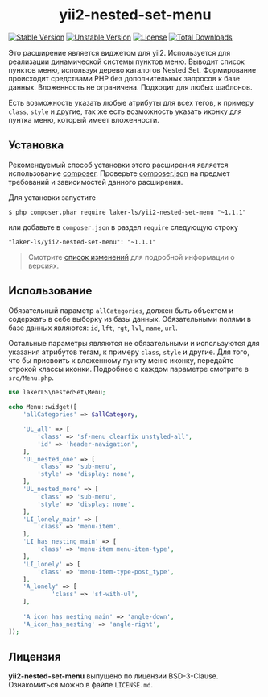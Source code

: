 <h1 align="center">
    yii2-nested-set-menu
</h1>


[![Stable Version](https://poser.pugx.org/laker-ls/yii2-nested-set-menu/v/stable)](https://packagist.org/packages/laker-ls/yii2-nested-set-menu)
[![Unstable Version](https://poser.pugx.org/laker-ls/yii2-nested-set-menu/v/unstable)](https://packagist.org/packages/laker-ls/yii2-nested-set-menu)
[![License](https://poser.pugx.org/laker-ls/yii2-nested-set-menu/license)](https://packagist.org/packages/laker-ls/yii2-nested-set-menu)
[![Total Downloads](https://poser.pugx.org/laker-ls/yii2-nested-set-menu/downloads)](https://packagist.org/packages/laker-ls/yii2-nested-set-menu)

Это расширение является виджетом для yii2. Используется для реализации динамической системы пунктов меню.
Выводит список пунктов меню, используя дерево каталогов Nested Set. Формирование происходит средствами PHP без дополнительных запросов к базе данных.
Вложенность не ограничена. Подходит для любых шаблонов.

Есть возможность указать любые атрибуты для всех тегов, к примеру `class`, `style` и другие, так же есть возможность указать иконку для пунтка меню, который имеет вложенности.

## Установка

Рекомендуемый способ установки этого расширения является использование [composer](http://getcomposer.org/download/).
Проверьте [composer.json](https://github.com/laker-ls/yii2-nested-set-menu/blob/master/composer.json) на предмет требований и зависимостей данного расширения.

Для установки запустите

```
$ php composer.phar require laker-ls/yii2-nested-set-menu "~1.1.1"
```

или добавьте в `composer.json` в раздел `require` следующую строку

```
"laker-ls/yii2-nested-set-menu": "~1.1.1"
```

> Смотрите [список изменений](https://github.com/laker-ls/yii2-nested-set-menu/blob/master/CHANGE.md) для подробной информации о версиях.

## Использование

Обязательный параметр `allCategories`, должен быть объектом и содержать в себе выборку из базы данных.
Обязательными полями в базе данных являются: `id`, `lft`, `rgt`, `lvl`, `name`, `url`.

Остальные параметры являются не обязательными и используются для указания атрибутов тегам, к примеру `class`, `style` и другие.
Для того, что бы присвоить к вложенному пункту меню иконку, передайте строкой классы иконки. Подробнее о каждом параметре смотрите в `src/Menu.php`.

```php
use lakerLS\nestedSet\Menu;
           
echo Menu::widget([
    'allCategories' => $allCategory,

    'UL_all' => [
        'class' => 'sf-menu clearfix unstyled-all',
        'id' => 'header-navigation',
    ],
    'UL_nested_one' => [
        'class' => 'sub-menu',
        'style' => 'display: none',
    ],
    'UL_nested_more' => [
        'class' => 'sub-menu',
        'style' => 'display: none',
    ],
    'LI_lonely_main' => [
        'class' => 'menu-item',
    ],
    'LI_has_nesting_main' => [
        'class' => 'menu-item menu-item-type',
    ],
    'LI_lonely' => [
        'class' => 'menu-item-type-post_type',
    ],
    'A_lonely' => [
            'class' => 'sf-with-ul',
    ],
    
    'A_icon_has_nesting_main' => 'angle-down',
    'A_icon_has_nesting' => 'angle-right',
]);
```

## Лицензия

**yii2-nested-set-menu** выпущено по лицензии BSD-3-Clause. Ознакомиться можно в файле `LICENSE.md`.
